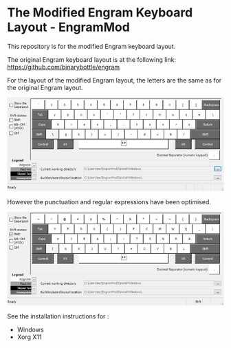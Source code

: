 
# The Modified Engram Keyboard Layout - EngramMod

This repository is for the modified Engram keyboard layout.

The original Engram keyboard layout is at the following link:
https://github.com/binarybottle/engram

For the layout of the modified Engram layout, the letters are the same as for the original Engram layout.

![](images/EngramMod.jpg)

However the punctuation and regular expressions have been optimised.

![](images/EngramModShft.jpg)

See the installation instructions for :
 + Windows
 + Xorg X11

